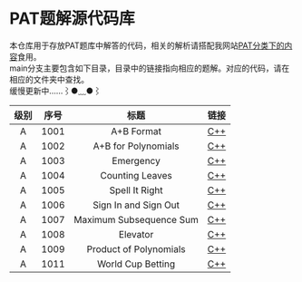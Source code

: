 # PAT题解源代码库
本仓库用于存放PAT题库中解答的代码，相关的解析请搭配我网站[PAT分类下的内容](https://www.grobsr.com/topics/pat-analysis/)食用。  
main分支主要包含如下目录，目录中的链接指向相应的题解。对应的代码，请在相应的文件夹中查找。  
缓慢更新中……⌇●﹏●⌇

| 级别 | 序号 |    标题    |                      链接                      |
| :--: | :--: | :--------: | :--------------------------------------------: |
|  A   | 1001 | A+B Format | [C++](https://www.grobsr.com/some-pat-a1001/) |
|  A   | 1002 | A+B for Polynomials | [C++](https://www.grobsr.com/some-pat-a1002/) |
|  A   | 1003 | Emergency | [C++](https://www.grobsr.com/some-pat-a1003/) |
|  A   | 1004 | Counting Leaves | [C++](https://www.grobsr.com/some-pat-a1004/) |
|  A   | 1005 | Spell It Right | [C++](https://www.grobsr.com/some-pat-a1005/) |
|  A   | 1006 | Sign In and Sign Out | [C++](https://www.grobsr.com/some-pat-a1006/) |
|  A   | 1007 | Maximum Subsequence Sum | [C++](https://www.grobsr.com/some-pat-a1007/) |
|  A   | 1008 | Elevator | [C++](https://www.grobsr.com/some-pat-a1008/) |
|  A   | 1009 | Product of Polynomials | [C++](https://www.grobsr.com/some-pat-a1009/) 
|  A   | 1011 | World Cup Betting | [C++](https://www.grobsr.com/some-pat-a1011/) 
